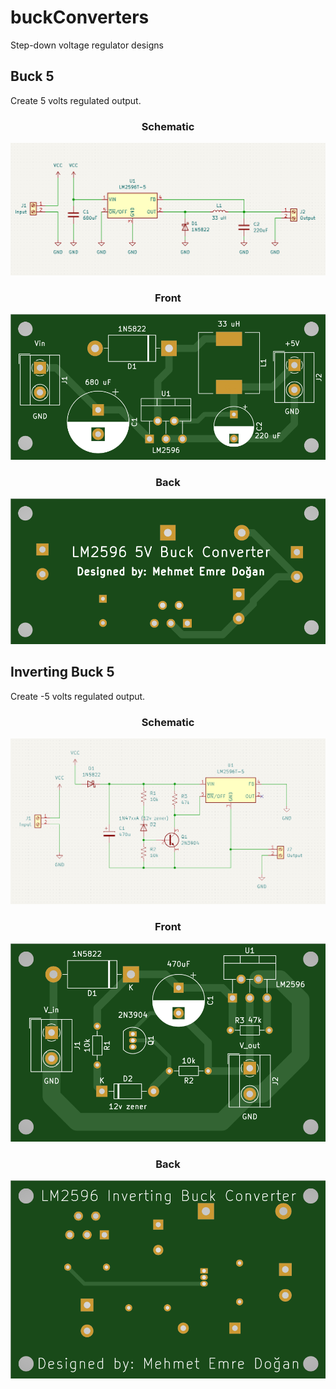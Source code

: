 # buckConverters
 Step-down voltage regulator designs
 
 ## Buck 5
 Create 5 volts regulated output.

<div align="center">
 
### Schematic
 
![schematic](./LM2596_buck_5/images/sch.png)
 
 
### Front
 
![front](./LM2596_buck_5/images/front.png)
 

### Back
 
![back](./LM2596_buck_5/images/back.png)
 
 </div>
 
  ## Inverting Buck 5
 Create -5 volts regulated output.

<div align="center">
 
### Schematic
 
![schematic](./LM2596_invertingBuck_5/images/sch.png)
 
 
### Front
 
![front](./LM2596_invertingBuck_5/images/front.png)
 

### Back
 
![back](./LM2596_invertingBuck_5/images/back.png)
 
 </div>

